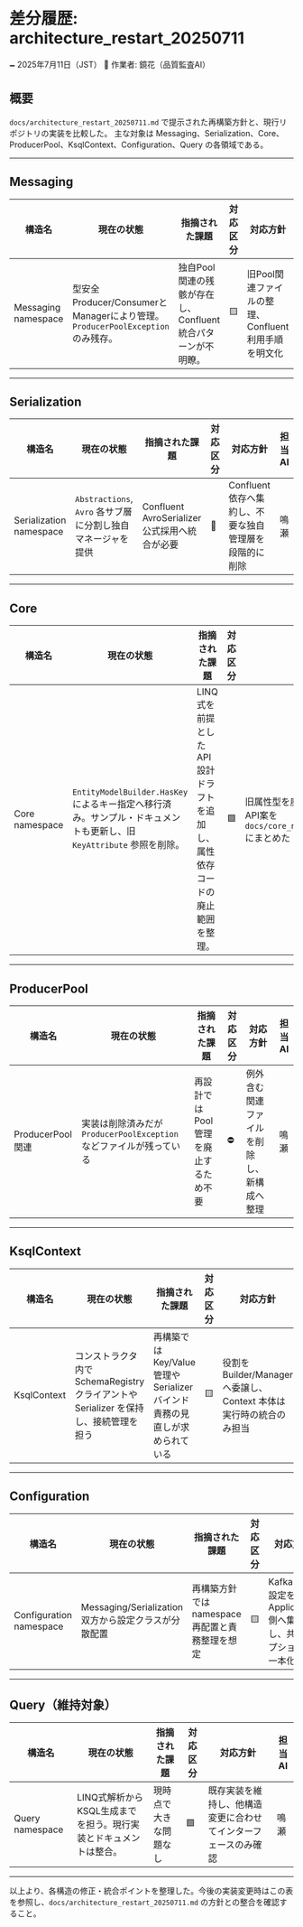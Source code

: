 # 差分履歴: architecture_restart_20250711

🗕 2025年7月11日（JST）
🧐 作業者: 鏡花（品質監査AI）

## 概要
`docs/architecture_restart_20250711.md` で提示された再構築方針と、現行リポジトリの実装を比較した。
主な対象は Messaging、Serialization、Core、ProducerPool、KsqlContext、Configuration、Query の各領域である。

---

## Messaging

| 構造名 | 現在の状態 | 指摘された課題 | 対応区分 | 対応方針 | 担当AI |
|--------|-------------|----------------|----------|-----------|--------|
| Messaging namespace | 型安全Producer/ConsumerとManagerにより管理。`ProducerPoolException`のみ残存。 | 独自Pool関連の残骸が存在し、Confluent統合パターンが不明瞭。 | 🟨 | 旧Pool関連ファイルの整理、Confluent利用手順を明文化 | 鳴瀬 |

---

## Serialization

| 構造名 | 現在の状態 | 指摘された課題 | 対応区分 | 対応方針 | 担当AI |
|--------|-------------|----------------|----------|-----------|--------|
| Serialization namespace | `Abstractions`, `Avro` 各サブ層に分割し独自マネージャを提供 | Confluent AvroSerializer 公式採用へ統合が必要 | 🔄 | Confluent 依存へ集約し、不要な独自管理層を段階的に削除 | 鳴瀬 |

---

## Core

| 構造名 | 現在の状態 | 指摘された課題 | 対応区分 | 対応方針 | 担当AI |
|--------|-------------|----------------|----------|-----------|--------|
| Core namespace | `EntityModelBuilder.HasKey` によるキー指定へ移行済み。サンプル・ドキュメントも更新し、旧 `KeyAttribute` 参照を削除。 | LINQ式を前提としたAPI設計ドラフトを追加し、属性依存コードの廃止範囲を整理。 | 🟩 | 旧属性型を廃止予定として一覧化し、新API案を `docs/core_namespace_redesign_plan.md` にまとめた | 広夢 |

---

## ProducerPool

| 構造名 | 現在の状態 | 指摘された課題 | 対応区分 | 対応方針 | 担当AI |
|--------|-------------|----------------|----------|-----------|--------|
| ProducerPool関連 | 実装は削除済みだが `ProducerPoolException` などファイルが残っている | 再設計では Pool 管理を廃止するため不要 | ⛔ | 例外含む関連ファイルを削除し、新構成へ整理 | 鳴瀬 |

---

## KsqlContext

| 構造名 | 現在の状態 | 指摘された課題 | 対応区分 | 対応方針 | 担当AI |
|--------|-------------|----------------|----------|-----------|--------|
| KsqlContext | コンストラクタ内で SchemaRegistry クライアントや Serializer を保持し、接続管理を担う | 再構築では Key/Value 管理や Serializer バインド責務の見直しが求められている | 🟨 | 役割を Builder/Manager へ委譲し、Context 本体は実行時の統合のみ担当 | 鳴瀬 |

---

## Configuration

| 構造名 | 現在の状態 | 指摘された課題 | 対応区分 | 対応方針 | 担当AI |
|--------|-------------|----------------|----------|-----------|--------|
| Configuration namespace | Messaging/Serialization 双方から設定クラスが分散配置 | 再構築方針では namespace 再配置と責務整理を想定 | 🟨 | Kafka 接続設定を Application 側へ集約し、共通オプションを一本化 | 鳴瀬 |

---

## Query（維持対象）

| 構造名 | 現在の状態 | 指摘された課題 | 対応区分 | 対応方針 | 担当AI |
|--------|-------------|----------------|----------|-----------|--------|
| Query namespace | LINQ式解析からKSQL生成までを担う。現行実装とドキュメントは整合。 | 現時点で大きな問題なし | 🟩 | 既存実装を維持し、他構造変更に合わせてインターフェースのみ確認 | 鳴瀬 |

---

以上より、各構造の修正・統合ポイントを整理した。今後の実装変更時はこの表を参照し、`docs/architecture_restart_20250711.md` の方針との整合を確認すること。
